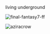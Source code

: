 living underground




![final-fantasy7-ff](https://github.com/kartticus/kartticus/assets/100049393/d4a26a91-ab8d-4e19-9fce-9b73260ace97)


![aziracrow](https://64.media.tumblr.com/5e9b959089c9d7a9bb489c2a79c67ff6/660dc44da5c71c60-26/s500x750/d36ab89b83e4059f79fcb57349b528b804d4afab.gifv)